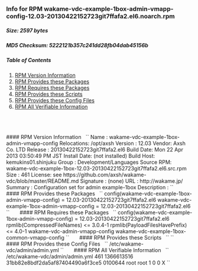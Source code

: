 ### Info for RPM wakame-vdc-example-1box-admin-vmapp-config-12.03-20130422152723git7ffafa2.el6.noarch.rpm  
##### Size: 2597 bytes  
##### MD5 Checksum: 5222121b357c241dd28fb04dab45156b  
##### Table of Contents  
1. [RPM Version Information](#version)  
2. [RPM Provides these Packages ](#provides)  
3. [RPM Requires these Packages](#requires)  
4. [RPM Provides these Scripts](#scripts)  
5. [RPM Provides these Config Files](#config)  
6. [RPM All Verifiable Information](#verifiable)  
&nbsp;  
&nbsp;  
&nbsp;  
<a name="version" />
#### RPM Version Information  
&nbsp;  
``  
Name        : wakame-vdc-example-1box-admin-vmapp-config  Relocations: /opt/axsh 
Version     : 12.03                             Vendor: Axsh Co. LTD <dev@axsh.net>
Release     : 20130422152723git7ffafa2.el6   Build Date: Mon 22 Apr 2013 03:50:49 PM JST
Install Date: (not installed)               Build Host: kemukins01.shinjuku
Group       : Development/Languages         Source RPM: wakame-vdc-example-1box-12.03-20130422152723git7ffafa2.el6.src.rpm
Size        : 461                              License: see https://github.com/axsh/wakame-vdc/blob/master/README.md
Signature   : (none)
URL         : http://wakame.jp/
Summary     : Configuration set for admin example-1box
Description :
<insert long description, indented with spaces>
``  
&nbsp;  
&nbsp;  
&nbsp;  
<a name="provides" />
#### RPM Provides these Packages  
&nbsp;  
``  
config(wakame-vdc-example-1box-admin-vmapp-config) = 12.03-20130422152723git7ffafa2.el6
wakame-vdc-example-1box-admin-vmapp-config = 12.03-20130422152723git7ffafa2.el6
``  
&nbsp;  
&nbsp;  
&nbsp;  
<a name="requires" />
#### RPM Requires these Packages  
&nbsp;  
``  
config(wakame-vdc-example-1box-admin-vmapp-config) = 12.03-20130422152723git7ffafa2.el6
rpmlib(CompressedFileNames) <= 3.0.4-1
rpmlib(PayloadFilesHavePrefix) <= 4.0-1
wakame-vdc-admin-vmapp-config  
wakame-vdc-example-1box-common-vmapp-config  
``  
&nbsp;  
&nbsp;  
&nbsp;  
<a name="scripts" />
#### RPM Provides these Scripts  
&nbsp;  
``  
``  
&nbsp;  
&nbsp;  
&nbsp;  
<a name="config" />
#### RPM Provides these Config Files  
&nbsp;  
``  
/etc/wakame-vdc/admin/admin.yml
``  
&nbsp;  
&nbsp;  
&nbsp;  
<a name="verifiable" />
#### RPM All Verifiable Information  
&nbsp;  
``  
/etc/wakame-vdc/admin/admin.yml 461 1366613516 31bb82e8bdf2da5af87404490a6f3ce5 0100644 root root 1 0 0 X
``  
&nbsp;  
